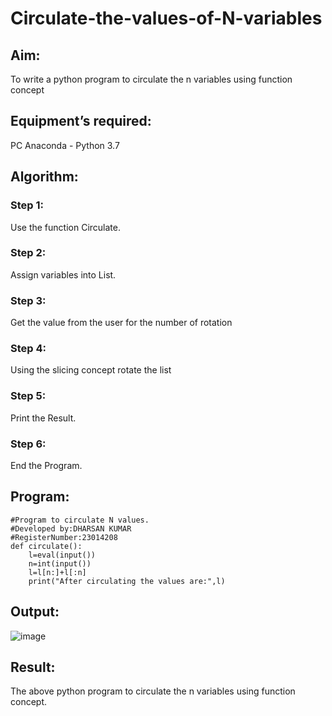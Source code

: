 # Circulate-the-values-of-N-variables
## Aim:
To write a python program to circulate the n variables using function concept
## Equipment’s required:
PC
Anaconda - Python 3.7
## Algorithm: 
### Step 1:
Use the function Circulate.
### Step 2:
Assign variables into List.
### Step 3: 
Get the value from the user for the number of rotation
### Step 4: 
Using the slicing concept rotate the list

### Step 5:
Print the Result.
### Step 6: 
End the Program.
## Program:
```
#Program to circulate N values.
#Developed by:DHARSAN KUMAR
#RegisterNumber:23014208
def circulate():
    l=eval(input())
    n=int(input())
    l=l[n:]+l[:n]
    print("After circulating the values are:",l)
```
## Output:
![image](https://github.com/DHARSAN23014208/Circulate-the-values-of-N-variables/assets/149365413/d80879fd-566a-4edb-8142-8edbda939586)

## Result:
The above python program to circulate the n variables using function concept.
